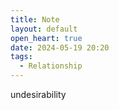 ```yaml
---
title: Note
layout: default
open_heart: true
date: 2024-05-19 20:20
tags:
  - Relationship
---
```


undesirability
